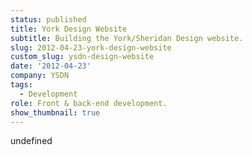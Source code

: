 ```yaml
---
status: published
title: York Design Website
subtitle: Building the York/Sheridan Design website.
slug: 2012-04-23-york-design-website
custom_slug: ysdn-design-website
date: '2012-04-23'
company: YSDN
tags:
  - Development
role: Front & back-end development.
show_thumbnail: true
---
```

undefined